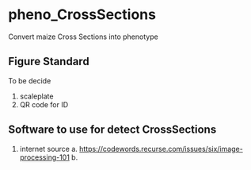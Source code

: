 # pheno_CrossSections
Convert maize Cross Sections into phenotype

## Figure Standard
To be decide
1. scaleplate
2. QR code for ID

## Software to use for detect CrossSections
1. internet source
	a. https://codewords.recurse.com/issues/six/image-processing-101
	b.

